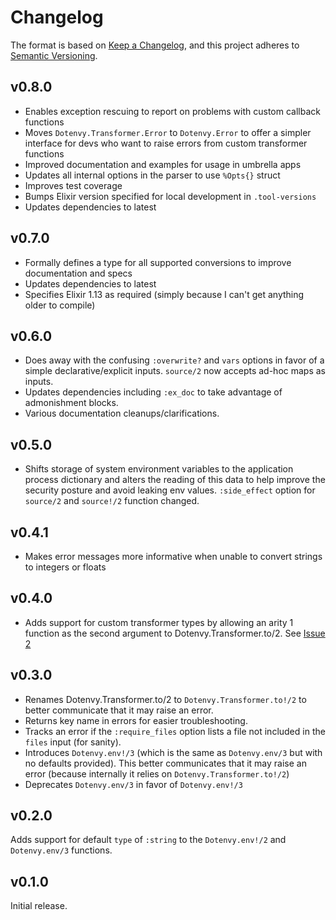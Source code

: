 # Changelog

The format is based on [Keep a Changelog](https://keepachangelog.com/en/1.0.0/),
and this project adheres to [Semantic Versioning](https://semver.org/spec/v2.0.0.html).

## v0.8.0

- Enables exception rescuing to report on problems with custom callback functions
- Moves `Dotenvy.Transformer.Error` to `Dotenvy.Error` to offer a simpler interface
  for devs who want to raise errors from custom transformer functions
- Improved documentation and examples for usage in umbrella apps
- Updates all internal options in the parser to use `%Opts{}` struct
- Improves test coverage
- Bumps Elixir version specified for local development in `.tool-versions`
- Updates dependencies to latest

## v0.7.0

- Formally defines a type for all supported conversions to improve documentation and specs
- Updates dependencies to latest
- Specifies Elixir 1.13 as required (simply because I can't get anything older to compile)

## v0.6.0

- Does away with the confusing `:overwrite?` and `vars` options in favor of a simple declarative/explicit inputs. `source/2` now accepts ad-hoc maps as inputs.
- Updates dependencies including `:ex_doc` to take advantage of admonishment blocks.
- Various documentation cleanups/clarifications.

## v0.5.0

- Shifts storage of system environment variables to the application process dictionary and alters the reading of this data to help improve the security posture and avoid leaking env values. `:side_effect` option for `source/2` and `source!/2` function changed.

## v0.4.1

- Makes error messages more informative when unable to convert strings to integers or floats

## v0.4.0

- Adds support for custom transformer types by allowing an arity 1 function as the second argument to Dotenvy.Transformer.to/2. See [Issue 2](https://github.com/fireproofsocks/dotenvy/issues/2)

## v0.3.0

- Renames Dotenvy.Transformer.to/2 to `Dotenvy.Transformer.to!/2` to better communicate that it may raise an error.
- Returns key name in errors for easier troubleshooting.
- Tracks an error if the `:require_files` option lists a file not included in the `files` input (for sanity).
- Introduces `Dotenvy.env!/3` (which is the same as `Dotenvy.env/3` but with no defaults provided). This better communicates that it may raise an error (because internally it relies on `Dotenvy.Transformer.to!/2`)
- Deprecates `Dotenvy.env/3` in favor of `Dotenvy.env!/3`

## v0.2.0

Adds support for default `type` of `:string` to the `Dotenvy.env!/2` and `Dotenvy.env/3` functions.

## v0.1.0

Initial release.
